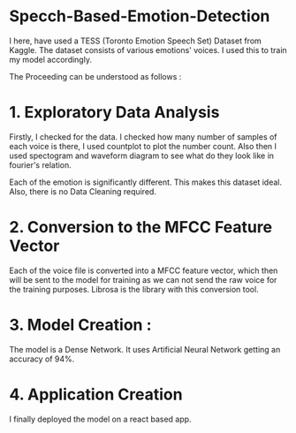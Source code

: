 # Specch-Based-Emotion-Detection


I here, have used a TESS (Toronto Emotion Speech Set) Dataset from Kaggle. The dataset consists of various emotions' voices. I used this to train my model accordingly.

The Proceeding can be understood as follows : 

# 1. Exploratory Data Analysis

Firstly, I checked for the data. I checked how many number of samples of each voice is there, I used countplot to plot the number count. Also then I used spectogram and waveform diagram to see what do they look like in fourier's relation.

Each of the emotion is significantly different. This makes this dataset ideal. Also, there is no Data Cleaning required.

# 2. Conversion to the MFCC Feature Vector 
Each of the voice file is converted into a MFCC feature vector, which then will be sent to the model for training as we can not send the raw voice for the training purposes.
Librosa is the library with this conversion tool.

# 3.  Model Creation :

The model is a Dense Network. It uses Artificial Neural Network getting an accuracy of 94%.

# 4. Application Creation 

I finally deployed the model on a react based app.
